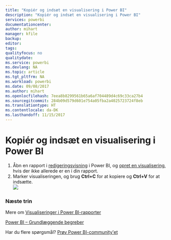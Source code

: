 ```yaml
---
title: "Kopiér og indsæt en visualisering i Power BI"
description: "Kopiér og indsæt en visualisering i Power BI"
services: powerbi
documentationcenter: 
author: mihart
manager: kfile
backup: 
editor: 
tags: 
qualityfocus: no
qualitydate: 
ms.service: powerbi
ms.devlang: NA
ms.topic: article
ms.tgt_pltfrm: NA
ms.workload: powerbi
ms.date: 09/08/2017
ms.author: mihart
ms.openlocfilehash: 7eea8b8299561b65a6af704489d4c69c33ca27b4
ms.sourcegitcommit: 284b09d579d601e754a05fba2a4025723724f8eb
ms.translationtype: HT
ms.contentlocale: da-DK
ms.lasthandoff: 11/15/2017
---
```

# <a name="copy-and-paste-a-visualization-in-power-bi"></a>Kopiér og indsæt en visualisering i Power BI
1. Åbn en rapport i [redigeringsvisning](service-reading-view-and-editing-view.md) i Power BI, og [opret en visualisering](power-bi-report-add-visualizations-i.md), hvis der ikke allerede er en i din rapport. 
2. Marker visualiseringen, og brug **Ctrl+C** for at kopiere og **Ctrl+V** for at indsætte.  
   ![](media/power-bi-visualization-copy-paste/copypasteviznew.gif)

### <a name="next-steps"></a>Næste trin
Mere om [Visualiseringer i Power BI-rapporter](power-bi-report-visualizations.md)

[Power BI – Grundlæggende begreber](service-basic-concepts.md)  

Har du flere spørgsmål? [Prøv Power BI-community'et](http://community.powerbi.com/)

